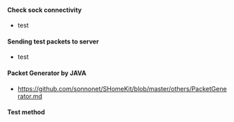 #### Check sock connectivity 
 - test
#### Sending test packets to server
 - test
#### Packet Generator by JAVA
 - https://github.com/sonnonet/SHomeKit/blob/master/others/PacketGenerator.md
#### Test method
